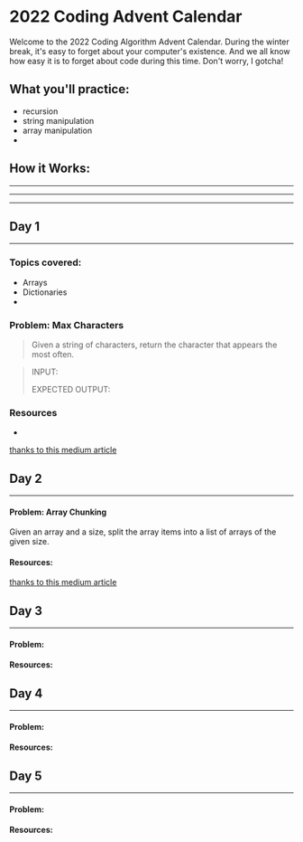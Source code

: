# 2022 Coding Advent Calendar


Welcome to the 2022 Coding Algorithm Advent Calendar. During the winter break, it's easy to forget about your computer's existence. And we all know how easy it is to forget about code during this time. Don't worry, I gotcha!

## What you'll practice: 
- recursion
- string manipulation
- array manipulation
- 


## How it Works:


___

___
___


## Day 1
___
### Topics covered: 
- Arrays
- Dictionaries
- 

### Problem: Max Characters

 >Given a string of characters, return the character that appears the most often.


 > INPUT: 
> 
 > EXPECTED OUTPUT:


### Resources
- 


[thanks to this medium article](https://medium.com/siliconwat/algorithms-in-javascript-b0bed68f4038)


## Day 2
___ 

#### Problem: Array Chunking
Given an array and a size, split the array items into a list of arrays of the given size.
#### Resources:

[thanks to this medium article](https://medium.com/siliconwat/algorithms-in-javascript-b0bed68f4038)


## Day 3
___

#### Problem:
#### Resources:


## Day 4
___ 

#### Problem:
#### Resources:

## Day 5
___ 

#### Problem:
#### Resources:
